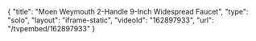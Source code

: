 {
    "title": "Moen Weymouth 2-Handle 9-Inch Widespread Faucet",
    "type": "solo",
    "layout": "iframe-static",
    "videoId": "162897933",
    "url": "\/tvpembed\/162897933"
}